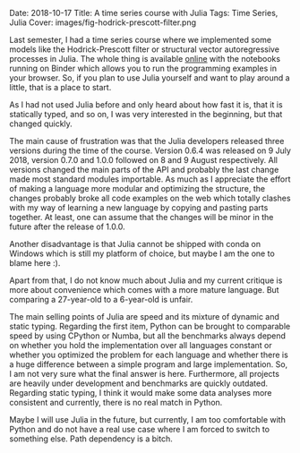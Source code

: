 Date: 2018-10-17
Title: A time series course with Julia
Tags: Time Series, Julia
Cover: images/fig-hodrick-prescott-filter.png

Last semester, I had a time series course where we implemented some models like
the Hodrick-Prescott filter or structural vector autoregressive processes in
Julia. The whole thing is available
[online](https://tobiasraabe.github.io/time_series) with the notebooks running
on Binder which allows you to run the programming examples in your browser. So,
if you plan to use Julia yourself and want to play around a little, that is
a place to start.

As I had not used Julia before and only heard about how fast it is, that it is
statically typed, and so on, I was very interested in the beginning, but that
changed quickly.

The main cause of frustration was that the Julia developers released three
versions during the time of the course. Version 0.6.4 was released on 9 July
2018, version 0.7.0 and 1.0.0 followed on 8 and 9 August respectively. All
versions changed the main parts of the API and probably the last change made
most standard modules importable. As much as I appreciate the effort of making
a language more modular and optimizing the structure, the changes probably
broke all code examples on the web which totally clashes with my way of
learning a new language by copying and pasting parts together. At least, one
can assume that the changes will be minor in the future after the release of
1.0.0.

Another disadvantage is that Julia cannot be shipped with conda on Windows
which is still my platform of choice, but maybe I am the one to blame here :).

Apart from that, I do not know much about Julia and my current critique is more
about convenience which comes with a more mature language. But comparing a
27-year-old to a 6-year-old is unfair.

The main selling points of Julia are speed and its mixture of dynamic and
static typing. Regarding the first item, Python can be brought to comparable
speed by using CPython or Numba, but all the benchmarks always depend on
whether you hold the implementation over all languages constant or whether you
optimized the problem for each language and whether there is a huge difference
between a simple program and large implementation. So, I am not very sure what
the final answer is here. Furthermore, all projects are heavily under
development and benchmarks are quickly outdated. Regarding static typing, I
think it would make some data analyses more consistent and currently, there is
no real match in Python.

Maybe I will use Julia in the future, but currently, I am too comfortable with
Python and do not have a real use case where I am forced to switch to something
else. Path dependency is a bitch.
